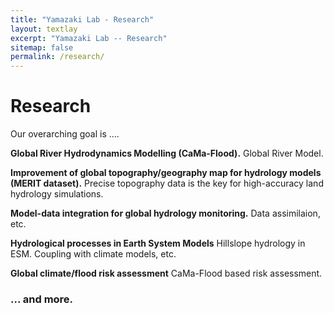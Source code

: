 ```yaml
---
title: "Yamazaki Lab - Research"
layout: textlay
excerpt: "Yamazaki Lab -- Research"
sitemap: false
permalink: /research/
---
```


# Research

Our overarching goal is ....

<!--

Our overarching goal is to explore and understand new quantum states of electronic matter on the atomic scale. To do so, we use and develop novel spectroscopic-imaging scanning tunneling microscopy (SI-STM) tools to visualize the relevant quantum mechanical degrees of freedom.

Our goal is to build instruments and develop techniques that enable us to address the questions we find most interesting. This is possible thanks also to Milan's broad background with different research themes and technologies: he learned his trade in [Seamus Davis’ SI-STM lab](http://davisgroup.lassp.cornell.edu/) and with [Felix Baumberger](http://dpmc.unige.ch/gr_baumberger/index.html), and later moved as an [ETH fellow](http://www.ethfellows.ethz.ch/) to [Andreas Wallraff’s qudev lab](http://www.qudev.ethz.ch/) where he investigated coupled cavity arrays in circuit QED. We further have group members with different background and interests, working together on physics and instrumentation.

Here are some themes and techniques that we currently work on:

-->

**Global River Hydrodynamics Modelling (CaMa-Flood).** Global River Model.


**Improvement of global topography/geography map for hydrology models (MERIT dataset).** Precise topography data is the key for high-accuracy land hydrology simulations.


**Model-data integration for global hydrology monitoring.** Data assimilaion, etc.


**Hydrological processes in Earth System Models** Hillslope hydrology in ESM. Coupling with climate models, etc.


**Global climate/flood risk assessment** CaMa-Flood based risk assessment.

### ... and more.
